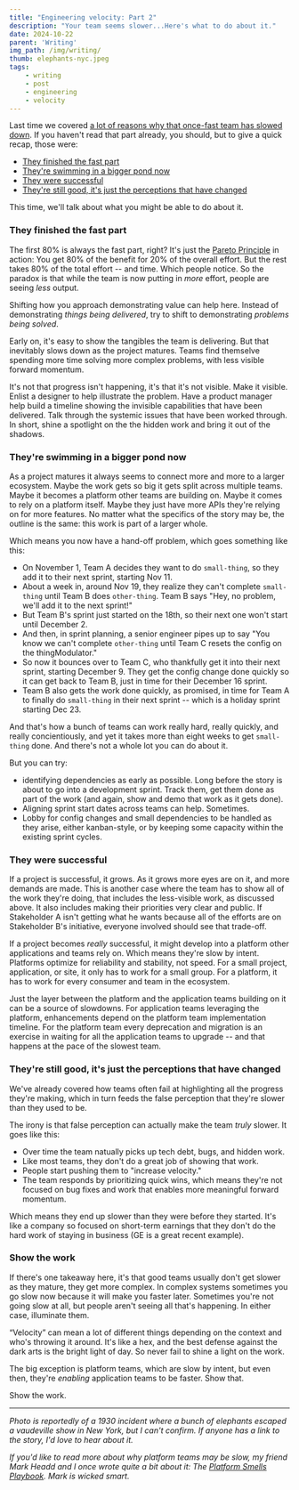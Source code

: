 ```yaml
---
title: "Engineering velocity: Part 2"
description: "Your team seems slower...Here's what to do about it."
date: 2024-10-22
parent: 'Writing'
img_path: /img/writing/
thumb: elephants-nyc.jpeg
tags:
    - writing
    - post
    - engineering
    - velocity
---
```


Last time we covered [a lot of reasons why that once-fast team has slowed down](/engineering-velocity/). If you haven't read that part already, you should, but to give a quick recap, those were:

- [They finished the fast part](/engineering-velocity/#they-finished-the-fast-part)
- [They're swimming in a bigger pond now](/engineering-velocity/#theyre-swimming-in-a-bigger-pond-now)
- [They were successful](/engineering-velocity/#they-were-good-lets-throw-a-party)
- [They're still good, it's just the perceptions that have changed](/engineering-velocity/#this-is-still-a-good-team)

This time, we'll talk about what you might be able to do about it.

### They finished the fast part
The first 80% is always the fast part, right? It's just the [Pareto Principle](https://conceptually.org/concepts/pareto-principle) in action: You get 80% of the benefit for 20% of the overall effort. But the rest takes 80% of the total effort -- and time. Which people notice. So the paradox is that while the team is now putting in _more_ effort, people are seeing _less_ output.

Shifting how you approach demonstrating value can help here. Instead of demonstrating _things being delivered_, try to shift to demonstrating _problems being solved_. 

Early on, it's easy to show the tangibles the team is delivering. But that inevitably slows down as the project matures. Teams find themselve spending more time solving more complex problems, with less visible forward momentum.

It's not that progress isn't happening, it's that it's not visible. Make it visible. Enlist a designer to help illustrate the problem. Have a product manager help build a timeline showing the invisible capabilities that have been delivered. Talk through the systemic issues that have been worked through. In short, shine a spotlight on the the hidden work and bring it out of the shadows.

### They're swimming in a bigger pond now
As a project matures it always seems to connect more and more to a larger ecosystem. Maybe the work gets so big it gets split across multiple teams. Maybe it becomes a platform other teams are building on. Maybe it comes to rely on a platform itself. Maybe they just have more APIs they're relying on for more features. No matter what the specifics of the story may be, the outline is the same: this work is part of a larger whole.

Which means you now have a hand-off problem, which goes something like this:

- On November 1, Team A decides they want to do `small-thing`, so they add it to their next sprint, starting Nov 11.
- About a week in, around Nov 19, they realize they can't complete `small-thing` until Team B does `other-thing`. Team B says "Hey, no problem, we'll add it to the next sprint!"
- But Team B's sprint just started on the 18th, so their next one won't start until December 2.
- And then, in sprint planning, a senior engineer pipes up to say "You know we can't complete `other-thing` until Team C resets the config on the thingModulator."
- So now it bounces over to Team C, who thankfully get it into their next sprint, starting December 9. They get the config change done quickly so it can get back to Team B, just in time for their December 16 sprint. 
- Team B also gets the work done quickly, as promised, in time for Team A to finally do `small-thing` in their next sprint -- which is a holiday sprint starting Dec 23.

And that's how a bunch of teams can work really hard, really quickly, and really concientiously, and yet it takes more than eight weeks to get `small-thing` done. And there's not a whole lot you can do about it.

But you can try:
- identifying dependencies as early as possible. Long before the story is about to go into a development sprint. Track them, get them done as part of the work (and again, show and demo that work as it gets done).
- Aligning sprint start dates across teams can help. Sometimes.
- Lobby for config changes and small dependencies to be handled as they arise, either kanban-style, or by keeping some capacity within the existing sprint cycles.

### They were successful
If a project is successful, it grows. As it grows more eyes are on it, and more demands are made. This is another case where the team has to show all of the work they're doing, that includes the less-visible work, as discussed above. It also includes making their priorities very clear and public. If Stakeholder A isn't getting what he wants because all of the efforts are on Stakeholder B's initiative, everyone involved should see that trade-off.

If a project becomes _really_ successful, it might develop into a platform other applications and teams rely on. Which means they're slow by intent. Platforms optimize for reliability and stability, not speed. For a small project, application, or site, it only has to work for a small group. For a platform, it has to work for every consumer and team in the ecosystem.

Just the layer between the platform and the application teams building on it can be a source of slowdowns. For application teams leveraging the platform, enhancements depend on the platform team implementation timeline. For the platform team every deprecation and migration is an exercise in waiting for all the application teams to upgrade -- and that happens at the pace of the slowest team. 


### They're still good, it's just the perceptions that have changed

We've already covered how teams often fail at highlighting all the progress they're making, which in turn feeds the false perception that they're slower than they used to be. 

The irony is that false perception can actually make the team _truly_ slower.  It goes like this: 

- Over time the team natually picks up tech debt, bugs, and hidden work. 
- Like most teams, they don't do a great job of showing that work. 
- People start pushing them to "increase velocity."
- The team responds by prioritizing quick wins, which means they're not focused on bug fixes and work that enables more meaningful forward momentum.

Which means they end up slower than they were before they started. It's like a company so focused on short-term earnings that they don't do the hard work of staying in business (GE is a great recent example).

### Show the work

If there's one takeaway here, it's that good teams usually don't get slower as they mature, they get more complex. In complex systems sometimes you go slow now because it will make you faster later. Sometimes you're not going slow at all, but people aren't seeing all that's happening. In either case, illuminate them.

“Velocity” can mean a lot of different things depending on the context and who's throwing it around. It's like a hex, and the best defense against the dark arts is the bright light of day. So never fail to shine a light on the work.

The big exception is platform teams, which are slow by intent, but even then, they're _enabling_ application teams to be faster. Show that.

Show the work.


-------------------------------------------


_Photo is reportedly of a 1930 incident where a bunch of elephants escaped a vaudeville show in New York, but I can't confirm. If anyone has a link to the story, I'd love to hear about it._

_If you'd like to read more about why platform teams may be slow, my friend Mark Headd and I once wrote quite a bit about it: The [Platform Smells Playbook](https://adhoc.team/platform-smells/). Mark is wicked smart._